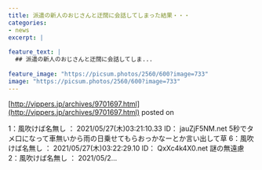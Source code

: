 ```yaml
---
title: 派遣の新人のおじさんと迂闊に会話してしまった結果・・・
categories:
- news
excerpt: |
  
feature_text: |
  ## 派遣の新人のおじさんと迂闊に会話してしま...
  
feature_image: "https://picsum.photos/2560/600?image=733"
image: "https://picsum.photos/2560/600?image=733"
---
```


[http://vippers.jp/archives/9701697.html](http://vippers.jp/archives/9701697.html)
posted on 

<!--more-->

1：風吹けば名無し ： 2021/05/27(木)03:21:10.33 ID： jauZjF5NM.net 5秒でタメ口になって車無いから雨の日乗せてもらおっかなーとか言い出して草 6：風吹けば名無し ： 2021/05/27(木)03:22:29.10 ID： QxXc4k4X0.net 謎の無遠慮 2：風吹けば名無し ： 2021/05/2...
